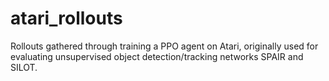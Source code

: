 # atari_rollouts
Rollouts gathered through training a PPO agent on Atari, originally used for evaluating unsupervised object detection/tracking networks SPAIR and SILOT.
